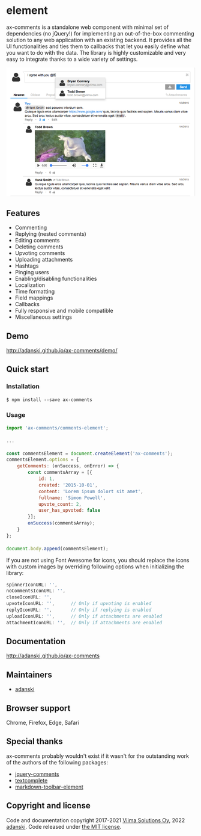 # <ax-comments> element
ax-comments is a standalone web component with minimal set of dependencies (no jQuery!) for implementing an out-of-the-box commenting solution to any web application with an existing backend. It provides all the UI functionalities and ties them to callbacks that let you easily define what you want to do with the data. The library is highly customizable and very easy to integrate thanks to a wide variety of settings.

![Screenshot of jquery-comments](screenshot.png?raw=true "Screenshot of jquery-comments")

## Features

- Commenting
- Replying (nested comments)
- Editing comments
- Deleting comments
- Upvoting comments
- Uploading attachments
- Hashtags
- Pinging users
- Enabling/disabling functionalities
- Localization
- Time formatting
- Field mappings
- Callbacks
- Fully responsive and mobile compatible
- Miscellaneous settings

## Demo
http://adanski.github.io/ax-comments/demo/

## Quick start
### Installation
```console
$ npm install --save ax-comments
```

### Usage
```javascript
import 'ax-comments/comments-element';

...

const commentsElement = document.createElement('ax-comments');
commentsElement.options = {
    getComments: (onSuccess, onError) => {
        const commentsArray = [{
            id: 1,
            created: '2015-10-01',
            content: 'Lorem ipsum dolort sit amet',
            fullname: 'Simon Powell',
            upvote_count: 2,
            user_has_upvoted: false
        }];
        onSuccess(commentsArray);
    }
};

document.body.append(commentsElement);
```
If you are not using Font Awesome for icons, you should replace the icons with custom images by overriding following options when initializing the library:
```javascript
spinnerIconURL: '',
noCommentsIconURL: '',
closeIconURL: '',
upvoteIconURL: '',      // Only if upvoting is enabled
replyIconURL: '',       // Only if replying is enabled
uploadIconURL: '',      // Only if attachments are enabled
attachmentIconURL: '',  // Only if attachments are enabled
```

## Documentation
http://adanski.github.io/ax-comments

## Maintainers
- [adanski](https://github.com/adanski)

## Browser support
Chrome, Firefox, Edge, Safari

## Special thanks
ax-comments probably wouldn't exist if it wasn't for the outstanding work of the authors of the following packages:
- [jquery-comments](https://github.com/Viima/jquery-comments)
- [textcomplete](https://github.com/yuku/textcomplete)
- [markdown-toolbar-element](https://github.com/github/markdown-toolbar-element)

## Copyright and license
Code and documentation copyright 2017-2021 [Viima Solutions Oy](https://www.viima.com/), 2022 [adanski](https://github.com/adanski).
Code released under [the MIT license](https://github.com/Viima/jquery-comments/blob/master/LICENSE).
